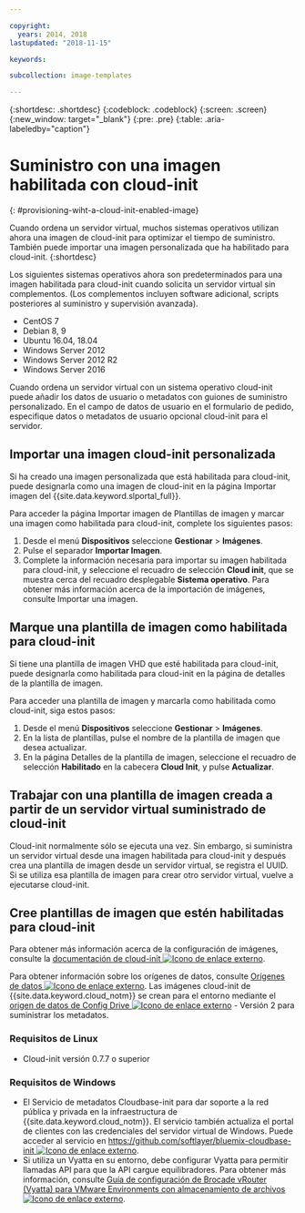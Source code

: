```yaml
---

copyright:
  years: 2014, 2018
lastupdated: "2018-11-15"

keywords:

subcollection: image-templates

---
```


{:shortdesc: .shortdesc}
{:codeblock: .codeblock}
{:screen: .screen}
{:new_window: target="_blank"}
{:pre: .pre}
{:table: .aria-labeledby="caption"}


# Suministro con una imagen habilitada con cloud-init
{: #provisioning-wiht-a-cloud-init-enabled-image}

Cuando ordena un servidor virtual, muchos sistemas operativos utilizan ahora una imagen de cloud-init
para optimizar el tiempo de suministro. También puede importar una imagen personalizada que ha habilitado para cloud-init.
{:shortdesc}

Los siguientes sistemas operativos ahora son predeterminados para una imagen habilitada para cloud-init cuando solicita un servidor virtual sin complementos. (Los complementos incluyen software adicional, scripts posteriores al suministro y supervisión avanzada).
* CentOS 7
* Debian 8, 9
* Ubuntu 16.04, 18.04
* Windows Server 2012
* Windows Server 2012 R2
* Windows Server 2016

Cuando ordena un servidor virtual con un sistema operativo cloud-init puede añadir los datos de usuario o metadatos con guiones de suministro personalizado. En el campo de datos de usuario en el formulario de pedido, especifique datos o metadatos de usuario opcional cloud-init para el servidor.

## Importar una imagen cloud-init personalizada

Si ha creado una imagen personalizada que está habilitada para cloud-init, puede designarla como una imagen de cloud-init en la página Importar imagen del {{site.data.keyword.slportal_full}}.

Para acceder la página Importar imagen de Plantillas de imagen y marcar una imagen como habilitada para cloud-init, complete los siguientes pasos:
1. Desde el menú **Dispositivos** seleccione **Gestionar** > **Imágenes**.
2. Pulse el separador **Importar Imagen**.
3. Complete la información necesaria para importar su imagen habilitada para cloud-init, y seleccione el recuadro de selección **Cloud init**, que se muestra cerca del recuadro desplegable **Sistema operativo**. Para obtener más información acerca de la importación de imágenes, consulte Importar una imagen.

## Marque una plantilla de imagen como habilitada para cloud-init

Si tiene una plantilla de imagen VHD que esté habilitada para cloud-init, puede designarla como habilitada para cloud-init en la página de detalles de la plantilla de imagen.

Para acceder una plantilla de imagen y marcarla como habilitada como cloud-init, siga estos pasos:
1. Desde el menú **Dispositivos** seleccione **Gestionar** > **Imágenes**.
2. En la lista de plantillas, pulse el nombre de la plantilla de imagen que desea actualizar.
3. En la página Detalles de la plantilla de imagen, seleccione el recuadro de selección **Habilitado** en la cabecera **Cloud Init**, y pulse **Actualizar**.

## Trabajar con una plantilla de imagen creada a partir de un servidor virtual suministrado de cloud-init

Cloud-init normalmente sólo se ejecuta una vez. Sin embargo, si suministra un servidor virtual desde una imagen habilitada para cloud-init y después crea una plantilla de imagen desde un servidor virtual, se registra el UUID. Si se utiliza esa plantilla de imagen para crear otro servidor virtual, vuelve a ejecutarse cloud-init.

## Cree plantillas de imagen que estén habilitadas para cloud-init

Para obtener más información acerca de la configuración de imágenes, consulte la [documentación de cloud-init ![Icono de enlace externo](../../icons/launch-glyph.svg "Icono de enlace externo")](https://cloudinit.readthedocs.io/en/latest/).

Para obtener información sobre los orígenes de datos, consulte [Orígenes de datos ![Icono de enlace externo](../../icons/launch-glyph.svg "Icono de enlace externo")](http://cloudinit.readthedocs.io/en/latest/topics/datasources.html). Las imágenes cloud-init de {{site.data.keyword.cloud_notm}} se crean para el entorno mediante el [origen de datos de Config Drive ![Icono de enlace externo](../../icons/launch-glyph.svg "Icono de enlace externo")](http://cloudinit.readthedocs.io/en/latest/topics/datasources/configdrive.html) - Versión 2 para suministrar los metadatos.

### Requisitos de Linux
* Cloud-init versión 0.7.7 o superior

### Requisitos de Windows
* El Servicio de metadatos Cloudbase-init para dar soporte a la red pública y privada en la infraestructura de {{site.data.keyword.cloud_notm}}. El servicio también actualiza el portal de clientes con las credenciales del servidor virtual de Windows. Puede acceder al servicio en [https://github.com/softlayer/bluemix-cloudbase-init ![Icono de enlace externo](../../icons/launch-glyph.svg "Icono de enlace externo")](https://github.com/softlayer/bluemix-cloudbase-init).
* Si utiliza un Vyatta en su entorno, debe configurar Vyatta para permitir llamadas API para que la API cargue equilibradores. Para obtener más información, consulte [Guía de configuración de Brocade vRouter (Vyatta) para VMware Environments con almacenamiento de archivos ![Icono de enlace externo](../../icons/launch-glyph.svg "Icono de enlace externo")](/docs/infrastructure/FileStorage?topic=FileStorage-configureVyatta#setting-up-brocade-vrouter-vyatta-for-vmware-environments-with-file-storage).
